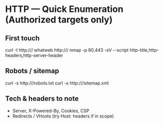 # HTTP — Quick Enumeration (Authorized targets only)

## First touch
curl -I http://<IP>/
whatweb http://<IP>/
nmap -p 80,443 -sV --script http-title,http-headers,http-server-header <IP>

## Robots / sitemap
curl -s http://<IP>/robots.txt
curl -s http://<IP>/sitemap.xml

## Tech & headers to note
- Server, X-Powered-By, Cookies, CSP
- Redirects / VHosts (try Host: headers if in scope)
